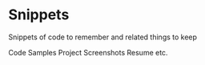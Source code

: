 # Snippets
Snippets of code to remember and related things to keep

Code Samples
Project Screenshots
Resume
etc.
